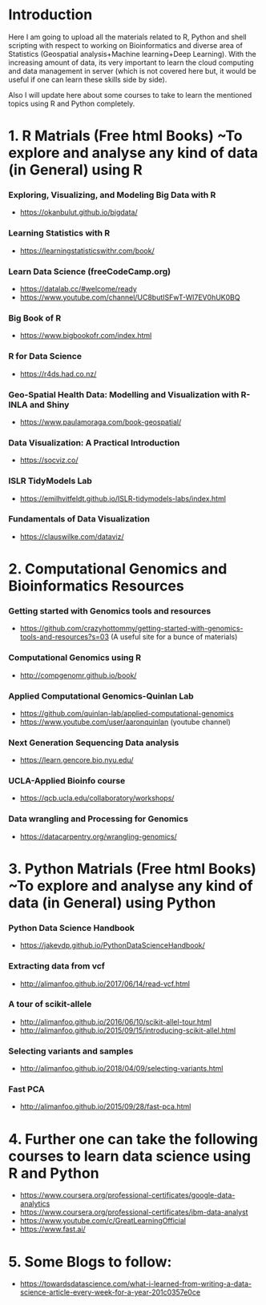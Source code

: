 # Introduction
Here I am going to upload all the materials related to R, Python and shell scripting with respect to working on Bioinformatics and diverse area of Statistics (Geospatial analysis+Machine learning+Deep Learning). With the increasing amount of data, its very important to learn the cloud computing and data management in server (which is not covered here but, it would be useful if one can learn these skills side by side). 

Also I will update here about some courses to take to learn the mentioned topics using R and Python completely.

# 1. R Matrials (Free html Books) ~To explore and analyse any kind of data (in General) using R
### Exploring, Visualizing, and Modeling Big Data with R
- https://okanbulut.github.io/bigdata/
### Learning Statistics with R
- https://learningstatisticswithr.com/book/
### Learn Data Science (freeCodeCamp.org)
- https://datalab.cc/#welcome/ready
- https://www.youtube.com/channel/UC8butISFwT-Wl7EV0hUK0BQ
### Big Book of R
- https://www.bigbookofr.com/index.html 
### R for Data Science
- https://r4ds.had.co.nz/
### Geo-Spatial Health Data: Modelling and Visualization with R-INLA and Shiny
- https://www.paulamoraga.com/book-geospatial/
### Data Visualization: A Practical Introduction
- https://socviz.co/
### ISLR TidyModels Lab
- https://emilhvitfeldt.github.io/ISLR-tidymodels-labs/index.html
### Fundamentals of Data Visualization
- https://clauswilke.com/dataviz/

# 2. Computational Genomics and Bioinformatics Resources
### Getting started with Genomics tools and resources 
- https://github.com/crazyhottommy/getting-started-with-genomics-tools-and-resources?s=03 (A useful site for a bunce of materials)
### Computational Genomics using R
- http://compgenomr.github.io/book/
### Applied Computational Genomics-Quinlan Lab
- https://github.com/quinlan-lab/applied-computational-genomics
- https://www.youtube.com/user/aaronquinlan (youtube channel)
### Next Generation Sequencing Data analysis
- https://learn.gencore.bio.nyu.edu/
### UCLA-Applied Bioinfo course
- https://qcb.ucla.edu/collaboratory/workshops/
### Data wrangling and Processing for Genomics
- https://datacarpentry.org/wrangling-genomics/

# 3. Python Matrials (Free html Books) ~To explore and analyse any kind of data (in General) using Python
### Python Data Science Handbook
- https://jakevdp.github.io/PythonDataScienceHandbook/
### Extracting data from vcf
- http://alimanfoo.github.io/2017/06/14/read-vcf.html
### A tour of scikit-allele
- http://alimanfoo.github.io/2016/06/10/scikit-allel-tour.html
- http://alimanfoo.github.io/2015/09/15/introducing-scikit-allel.html
### Selecting variants and samples
- http://alimanfoo.github.io/2018/04/09/selecting-variants.html
### Fast PCA
- http://alimanfoo.github.io/2015/09/28/fast-pca.html


# 4. Further one can take the following courses to learn data science using R and Python

- https://www.coursera.org/professional-certificates/google-data-analytics 
- https://www.coursera.org/professional-certificates/ibm-data-analyst
- https://www.youtube.com/c/GreatLearningOfficial
- https://www.fast.ai/

# 5. Some Blogs to follow:
- https://towardsdatascience.com/what-i-learned-from-writing-a-data-science-article-every-week-for-a-year-201c0357e0ce
